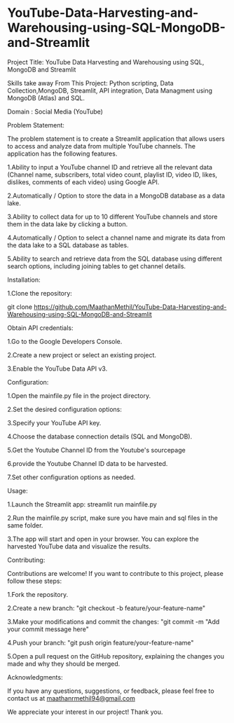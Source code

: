 # YouTube-Data-Harvesting-and-Warehousing-using-SQL-MongoDB-and-Streamlit

Project Title:
YouTube Data Harvesting and Warehousing using SQL, MongoDB and Streamlit

Skills take away From This Project:
Python scripting, Data Collection,MongoDB, Streamlit, API integration, Data Managment using MongoDB (Atlas) and SQL.

Domain : Social Media (YouTube)

Problem Statement:

The problem statement is to create a Streamlit application that allows users to access and analyze data from multiple YouTube channels. 
The application has the following features.

1.Ability to input a YouTube channel ID and retrieve all the relevant data 
(Channel name, subscribers, total video count, playlist ID, video ID, likes, dislikes, comments of each video) using Google API.

2.Automatically / Option to store the data in a MongoDB database as a data lake.

3.Ability to collect data for up to 10 different YouTube channels and store them in the data lake by clicking a button.

4.Automatically / Option to select a channel name and migrate its data from the data lake to a SQL database as tables.

5.Ability to search and retrieve data from the SQL database using different search options, including joining tables to get channel details.

Installation:

1.Clone the repository: 

git clone https://github.com/MaathanMethil/YouTube-Data-Harvesting-and-Warehousing-using-SQL-MongoDB-and-Streamlit

Obtain API credentials:

1.Go to the Google Developers Console.

2.Create a new project or select an existing project.

3.Enable the YouTube Data API v3.

Configuration:

1.Open the mainfile.py file in the project directory.

2.Set the desired configuration options:

3.Specify your YouTube API key.

4.Choose the database connection details (SQL and MongoDB).

5.Get the Youtube Channel ID from the Youtube's sourcepage

6.provide the Youtube Channel ID data to be harvested.

7.Set other configuration options as needed.


Usage:

1.Launch the Streamlit app: streamlit run mainfile.py

2.Run the mainfile.py script, make sure you have main and sql files in the same folder.

3.The app will start and open in your browser. You can explore the harvested YouTube data and visualize the results.


Contributing:

Contributions are welcome! If you want to contribute to this project, please follow these steps:

1.Fork the repository.

2.Create a new branch: "git checkout -b feature/your-feature-name"

3.Make your modifications and commit the changes: "git commit -m "Add your commit message here"

4.Push your branch: "git push origin feature/your-feature-name"

5.Open a pull request on the GitHub repository, explaining the changes you made and why they should be merged.


Acknowledgments:

If you have any questions, suggestions, or feedback, please feel free to contact us at maathanrmethil94@gmail.com

We appreciate your interest in our project!
Thank you.




